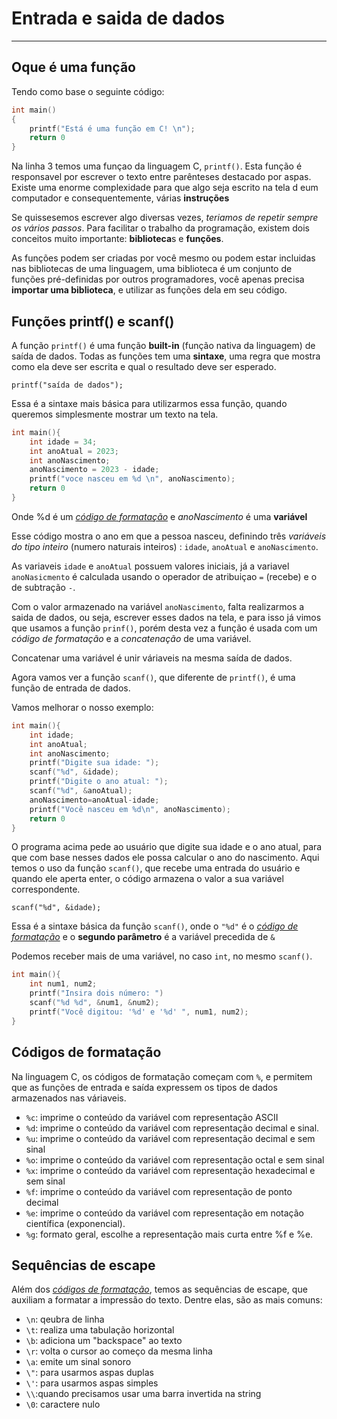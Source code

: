 # Entrada e saida de dados

***

## Oque é uma função
Tendo como base o seguinte código:

```C
int main()
{
    printf("Está é uma função em C! \n");
    return 0
}
```

Na linha 3 temos uma funçao da linguagem C, `printf()`. Esta função é responsavel por escrever o texto entre parênteses destacado por aspas. Existe uma enorme complexidade para que algo seja escrito na tela d eum computador e consequentemente, várias **instruções**

Se quissesemos escrever algo diversas vezes, *teriamos de repetir sempre os vários passos*. Para facilitar o trabalho da programação, existem dois conceitos muito importante: **biblioteca**s e **funções**.

As funções podem ser criadas por você mesmo ou podem estar incluidas nas bibliotecas de uma linguagem, uma biblioteca é um conjunto de funções pré-definidas por outros programadores, você apenas precisa **importar uma biblioteca**, e utilizar as funções dela em seu código.

## Funções printf() e scanf()

A função `printf()` é uma função **built-in** (função nativa da linguagem) de saída de dados. Todas as funções tem uma **sintaxe**, uma regra que mostra como ela deve ser escrita e qual o resultado deve ser esperado. 

`printf("saída de dados");`

Essa é a sintaxe mais básica para utilizarmos essa função, quando queremos simplesmente mostrar um texto na tela.

```C 
int main(){
    int idade = 34;
    int anoAtual = 2023;
    int anoNascimento;
    anoNascimento = 2023 - idade;
    printf("voce nasceu em %d \n", anoNascimento);
    return 0
}
```
Onde %d é um [*código de formatação*](#códigos-de-formatação) e *anoNascimento* é uma **variável**

Esse código mostra o ano em que a pessoa nasceu, definindo três *variáveis do tipo inteiro* (numero naturais inteiros) : `idade`, `anoAtual` e `anoNascimento`.

As variaveis `idade` e `anoAtual` possuem valores iniciais, já a variavel `anoNasicmento` é calculada usando o operador de atribuiçao `=` (recebe) e o de subtração `-`.

Com o valor armazenado na variável `anoNascimento`, falta realizarmos a saida de dados, ou seja, escrever esses dados na tela, e para isso já vimos que usamos a função `prinf()`, porém desta vez a função é usada com um *código de formatação* e a *concatenação* de uma variável.

Concatenar uma variável é unir váriaveis na mesma saída de dados.

Agora vamos ver a função `scanf()`, que diferente de `printf()`, é uma função de entrada de dados.

Vamos melhorar o nosso exemplo:

```C
int main(){
    int idade;
    int anoAtual;
    int anoNascimento;
    printf("Digite sua idade: ");
    scanf("%d", &idade);
    printf("Digite o ano atual: ");
    scanf("%d", &anoAtual);
    anoNascimento=anoAtual-idade;
    printf("Você nasceu em %d\n", anoNascimento);
    return 0
}
```

O programa acima pede ao usuário que digite sua idade e o ano atual, para que com base nesses dados ele possa calcular o ano do nascimento.
Aqui temos o uso da função `scanf()`, que recebe uma entrada do usuário e quando ele aperta enter, o código armazena o valor a sua variável correspondente.

`scanf("%d", &idade);`

Essa é a sintaxe básica da função `scanf()`, onde o `"%d"` é o [*código de formatação*](#códigos-de-formatação) e o **segundo parâmetro** é a variável precedida de `&`

Podemos receber mais de uma variável, no caso `int`, no mesmo `scanf()`.
```C
int main(){
    int num1, num2;
    printf("Insira dois número: ")
    scanf("%d %d", &num1, &num2);
    printf("Você digitou: '%d' e '%d' ", num1, num2);
}
```

## Códigos de formatação

Na linguagem C, os códigos de formatação começam com `%`, e permitem que as funções de entrada e saída expressem os tipos de dados armazenados nas váriaveis.

- `%c`: imprime o conteúdo da variável com representação ASCII
- `%d`: imprime o conteúdo da variável com representação decimal e sinal.
- `%u`: imprime o conteúdo da variável com representação decimal e sem sinal
- `%o`: imprime o conteúdo da variável com representação octal e sem sinal
- `%x`: imprime o conteúdo da variável com representação hexadecimal e sem sinal
- `%f`: imprime o conteúdo da variável com representação de ponto decimal
- `%e`: imprime o conteúdo da variável com representação em notação
científica (exponencial).
- `%g`: formato geral, escolhe a representação mais curta entre %f e %e.

## Sequências de escape

Além dos [*códigos de formatação*](#códigos-de-formatação), temos as sequências de escape, que auxiliam a formatar a impressão do texto.
Dentre elas, são as mais comuns:

- `\n`: qeubra de linha
- `\t`: realiza uma tabulação horizontal
- `\b`: adiciona um "backspace" ao texto
- `\r`: volta o cursor ao começo da mesma linha
- `\a`: emite um sinal sonoro
- `\"`: para usarmos aspas duplas
- `\'`: para usarmos aspas simples
- `\\`:quando precisamos usar uma barra invertida na string
- `\0`: caractere nulo

